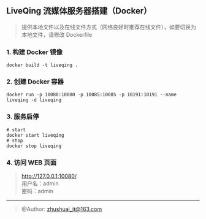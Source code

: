 
## LiveQing 流媒体服务器搭建（Docker）

> 提供本地文件以及在线文件方式（网络良好时推荐在线文件），如要切换为本地文件，请修改 Dockerfile

### 1. 构建 Docker 镜像
```shell script
docker build -t liveqing .
```

### 2. 创建 Docker 容器
```shell script
docker run -p 10080:10080 -p 10085:10085 -p 10191:10191 --name liveqing -d liveqing
```

### 3. 服务启停
```shell script
# start
docker start liveqing
# stop
docker stop liveqing
```

### 4. 访问 WEB 页面
> http://127.0.0.1:10080/   
> 用户名：admin   
> 密码：admin   

---
> @Author: zhushuai_it@163.com